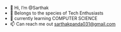 - 👋 Hi, I’m @Sarthak
- 👀 Belongs to the species of Tech Enthusiasts
- 🌱 currently learning COMPUTER SCIENCE
- 📫 Can reach me out  sarthakpanda031@gmail.com

<!---
Sarthakpanda031/Sarthakpanda031 is a ✨ special ✨ repository because its `README.md` (this file) appears on your GitHub profile.
You can click the Preview link to take a look at your changes.
--->
